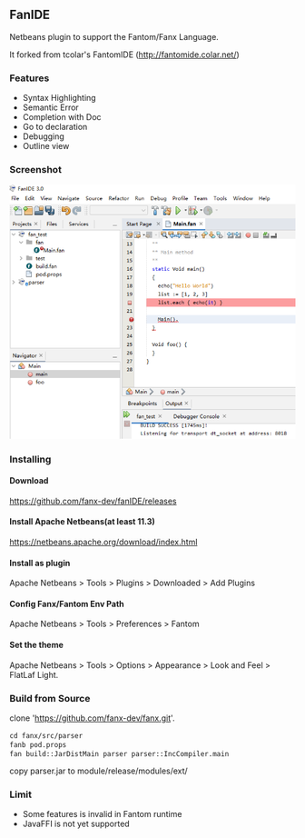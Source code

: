 ## FanIDE

Netbeans plugin to support the Fantom/Fanx Language.

It forked from tcolar's FantomIDE (http://fantomide.colar.net/)

### Features
- Syntax Highlighting
- Semantic Error
- Completion with Doc
- Go to declaration
- Debugging
- Outline view

### Screenshot
![image](https://raw.githubusercontent.com/fanx-dev/FanIDE/master/screenshot.png)


### Installing
#### Download
https://github.com/fanx-dev/fanIDE/releases

#### Install Apache Netbeans(at least 11.3)
https://netbeans.apache.org/download/index.html

#### Install as plugin
Apache Netbeans > Tools > Plugins > Downloaded > Add Plugins

#### Config Fanx/Fantom Env Path
Apache Netbeans > Tools > Preferences > Fantom

#### Set the theme
Apache Netbeans > Tools > Options > Appearance > Look and Feel > FlatLaf Light.


### Build from Source
clone 'https://github.com/fanx-dev/fanx.git'.
```
cd fanx/src/parser
fanb pod.props
fan build::JarDistMain parser parser::IncCompiler.main
```
copy parser.jar to module/release/modules/ext/

### Limit
- Some features is invalid in Fantom runtime
- JavaFFI is not yet supported


